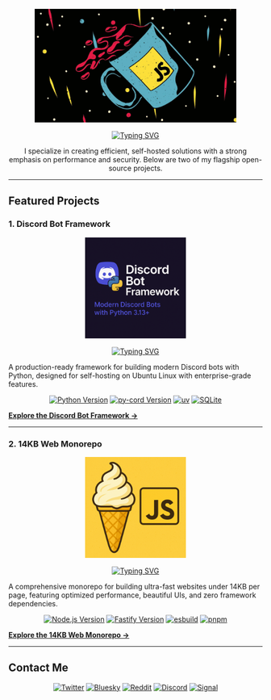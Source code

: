 <p align="center">
  <img src="https://github.com/dunamismax/images/blob/main/javascript/js-coffee-particles.jpg" alt="JS Coffee Particles Logo" width="400" />
</p>

<p align="center">
  <a href="https://github.com/dunamismax">
    <img src="https://readme-typing-svg.demolab.com/?font=Inter&weight=600&size=28&pause=1000&color=5865F2&center=true&vCenter=true&width=1200&height=90&lines=Hi%2C+I'm+Sawyer;I+build+high-performance%2C+production-ready+applications;Focusing+on+minimalism%2C+security%2C+and+user+experience" alt="Typing SVG" />
  </a>
</p>

<div align="center">

I specialize in creating efficient, self-hosted solutions with a strong emphasis on performance and security. Below are two of my flagship open-source projects.

</div>

---

## Featured Projects

### 1. Discord Bot Framework

<p align="center">
  <img src="https://github.com/dunamismax/images/blob/main/discord-bot-framework/discord-bot-framework.png" alt="Discord Bot Framework Logo" width="200" />
</p>

<p align="center">
  <a href="https://github.com/dunamismax/discord-bot-framework">
    <img src="https://readme-typing-svg.demolab.com/?font=Inter&weight=600&size=28&pause=1000&color=5865F2&center=true&vCenter=true&width=1200&height=90&lines=Modern+Discord+Bots+with+Python+3.13%2B;Self-Hosted+on+Ubuntu+%2B+WSL+Support;High-Performance+py-cord+%2B+SQLite+Database;Unhinged+Clippy+Bot+with+Chaotic+Responses;Music+Bot+with+YouTube+%26+Playlist+Support;Advanced+Error+Handling+%26+Logging;Caddy+Reverse+Proxy+Integration;Database+Persistence+%26+Command+Analytics;Slash+Commands+%26+Modern+Discord+Features;Complete+Help+System+%26+User+Experience;Lightning+Fast+uv+Package+Management;Open+Source+MIT+Licensed+Framework" alt="Typing SVG" />
  </a>
</p>

A production-ready framework for building modern Discord bots with Python, designed for self-hosting on Ubuntu Linux with enterprise-grade features.

<p align="center">
  <a href="https://python.org/"><img src="https://img.shields.io/badge/Python-3.13+-5865F2.svg?logo=python&logoColor=white&style=for-the-badge" alt="Python Version"></a>
  <a href="https://docs.pycord.dev/"><img src="https://img.shields.io/badge/py--cord-2.6.1+-5865F2.svg?logo=discord&logoColor=white&style=for-the-badge" alt="py-cord Version"></a>
  <a href="https://docs.astral.sh/uv/"><img src="https://img.shields.io/badge/uv-Package_Manager-5865F2.svg?style=for-the-badge&logoColor=white" alt="uv"></a>
  <a href="https://sqlite.org/"><img src="https://img.shields.io/badge/SQLite-3.x-5865F2.svg?logo=sqlite&logoColor=white&style=for-the-badge" alt="SQLite"></a>
</p>

[**Explore the Discord Bot Framework →**](https://github.com/dunamismax/discord-bot-framework)

---

### 2. 14KB Web Monorepo

<p align="center">
  <img src="https://github.com/dunamismax/images/blob/main/javascript/Vanilla-JS-Logo.png" alt="14KB Web Logo" width="200" />
</p>

<p align="center">
  <a href="https://github.com/dunamismax/14kb-web">
    <img src="https://readme-typing-svg.demolab.com/?font=Inter&weight=600&size=28&pause=1000&color=FCCD3C&center=true&vCenter=true&width=1200&height=90&lines=Ultra-Lightweight+Web+Development+Under+14KB;High-Performance+Fastify+API+%2B+SQLite+Database;Minimalist+Blog+with+Performance+Philosophy;Weather+App+with+OpenWeatherMap+Integration;Tasks+App+with+Scheduler+and+Notes;Zero+Framework+Overhead+%26+Maximum+Speed;Production+Ready+with+esbuild+%26+Performance+Budget;TCP+Slow+Start+Optimized+Architecture;Complete+Accessibility+with+Semantic+HTML;Lightning+Fast+14KB+Page+Loads;Open+Source+MIT+Licensed+Framework" alt="Typing SVG" />
  </a>
</p>

A comprehensive monorepo for building ultra-fast websites under 14KB per page, featuring optimized performance, beautiful UIs, and zero framework dependencies.

<p align="center">
  <a href="https://nodejs.org/"><img src="https://img.shields.io/badge/Node.js-22.18+-58A448.svg?logo=nodedotjs&logoColor=white&style=for-the-badge" alt="Node.js Version"></a>
  <a href="https://www.fastify.io/"><img src="https://img.shields.io/badge/Fastify-5.4+-58A448.svg?logo=fastify&logoColor=white&style=for-the-badge" alt="Fastify Version"></a>
  <a href="https://esbuild.github.io/"><img src="https://img.shields.io/badge/esbuild-0.25+-58A448.svg?style=for-the-badge&logoColor=white" alt="esbuild"></a>
  <a href="https://pnpm.io/"><img src="https://img.shields.io/badge/pnpm-8+-58A448.svg?logo=pnpm&logoColor=white&style=for-the-badge" alt="pnpm"></a>
</p>

[**Explore the 14KB Web Monorepo →**](https://github.com/dunamismax/14kb-web)

---

## Contact Me

<p align="center">
  <a href="https://twitter.com/dunamismax" target="_blank"><img src="https://img.shields.io/badge/Twitter-5865F2.svg?&style=for-the-badge&logo=twitter&logoColor=white" alt="Twitter"></a>
  <a href="https://bsky.app/profile/dunamismax.bsky.social" target="_blank"><img src="https://img.shields.io/badge/Bluesky-5865F2?style=for-the-badge&logo=bluesky&logoColor=white" alt="Bluesky"></a>
  <a href="https://reddit.com/user/dunamismax" target="_blank"><img src="https://img.shields.io/badge/Reddit-5865F2.svg?&style=for-the-badge&logo=reddit&logoColor=white" alt="Reddit"></a>
  <a href="https://discord.com/users/dunamismax" target="_blank"><img src="https://img.shields.io/badge/Discord-5865F2.svg?style=for-the-badge&logo=discord&logoColor=white" alt="Discord"></a>
  <a href="https://signal.me/#p/+dunamismax.66" target="_blank"><img src="https://img.shields.io/badge/Signal-5865F2.svg?style=for-the-badge&logo=signal&logoColor=white" alt="Signal"></a>
</p>
